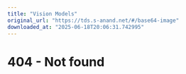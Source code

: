 ```yaml
---
title: "Vision Models"
original_url: "https://tds.s-anand.net/#/base64-image"
downloaded_at: "2025-06-18T20:06:31.742995"
---
```


404 - Not found
===============